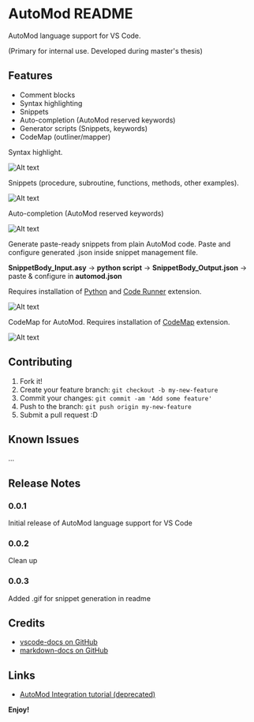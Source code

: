 # AutoMod README

AutoMod language support for VS Code.

(Primary for internal use. Developed during master's thesis)

## Features
* Comment blocks
* Syntax highlighting
* Snippets
* Auto-completion (AutoMod reserved keywords)
* Generator scripts (Snippets, keywords)
* CodeMap (outliner/mapper)

Syntax highlight.

![Alt text](https://github.com/yulihGit/vscode-automod/blob/master/resources/images/readme/vsce_automod_syntax.PNG?raw=true "Title")

Snippets (procedure, subroutine, functions, methods, other examples).

![Alt text](https://github.com/yulihGit/vscode-automod/blob/master/resources/images/readme/vsce_automod_snippets.PNG?raw=true "Title")

Auto-completion (AutoMod reserved keywords)

![Alt text](https://github.com/yulihGit/vscode-automod/blob/master/resources/images/readme/vsce_automod_keywords.PNG?raw=true "Title")

Generate paste-ready snippets from plain AutoMod code. Paste and configure generated .json inside snippet management file.

**SnippetBody_Input.asy** -> **python script** -> **SnippetBody_Output.json** -> paste & configure in **automod.json**

Requires installation of [Python](https://www.python.org/) and [Code Runner](https://marketplace.visualstudio.com/items?itemName=formulahendry.code-runner
) extension.

![Alt text](https://github.com/yulihGit/vscode-automod/blob/master/resources/images/readme/vsce_automod_snippet_generate.gif?raw=true "Title")

CodeMap for AutoMod. Requires installation of [CodeMap](https://marketplace.visualstudio.com/items?itemName=oleg-shilo.codemap) extension.

![Alt text](https://github.com/yulihGit/vscode-automod/blob/master/resources/images/readme/vsce_automod_codemap.gif?raw=true "Title")

## Contributing

1. Fork it!
2. Create your feature branch: `git checkout -b my-new-feature`
3. Commit your changes: `git commit -am 'Add some feature'`
4. Push to the branch: `git push origin my-new-feature`
5. Submit a pull request :D

## Known Issues

 ...

## Release Notes

### 0.0.1
Initial release of AutoMod language support for VS Code
### 0.0.2
Clean up
### 0.0.3
Added .gif for snippet generation in readme

## Credits
* [vscode-docs on GitHub](https://code.visualstudio.com/docs)
* [markdown-docs on GitHub](https://github.com/adam-p/markdown-here/wiki/Markdown-Cheatsheet)

## Links

* [AutoMod Integration tutorial (deprecated)](https://sites.google.com/view/automod-vscode/home)

**Enjoy!**